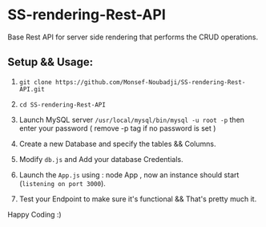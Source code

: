 # SS-rendering-Rest-API
Base Rest API for server side rendering that performs the CRUD operations.

## Setup && Usage: 

1. `git clone https://github.com/Monsef-Noubadji/SS-rendering-Rest-API.git`

2. `cd SS-rendering-Rest-API`

3. Launch MySQL server `/usr/local/mysql/bin/mysql -u root -p`  then enter your password ( remove -p tag if no password is set )

4. Create a new Database and specify the tables && Columns.

5. Modify `db.js` and Add your database Credentials.

6. Launch the `App.js` using : node App , now an instance should start (`listening on port 3000`).

7. Test your Endpoint to make sure it's functional && That's pretty much it.


Happy Coding :)

